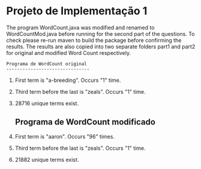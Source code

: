 Projeto de Implementação 1
===========================

The program WordCount.java was modified and renamed to WordCountMod.java before running for the second part of the questions. To check please re-run maven to build the package before confirming the results. The results are also copied into two separate folders part1 and part2 for original and modified Word Count respectively.

    Programa de WordCount original
    -------------------------------

1. First term is "a-breeding". Occurs "1" time.
2. Third term before the last is "zeals". Occurs "1" time.
3. 28716 unique terms exist.

    Programa de WordCount modificado
    ---------------------------------

4. First term is "aaron". Occurs "96" times.
5. Third term before the last is "zeals". Occurs "1" time.
6. 21882 unique terms exist.

